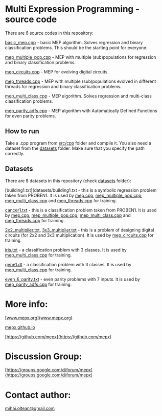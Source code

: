 # Multi Expression Programming - source code

There are 6 source codes in this repository:

[basic_mep.cpp](src/cpp/basic_mep.cpp) - basic MEP algorithm. Solves regression and binary classification problems. This should be the starting point for everyone.

[mep_multiple_pop.cpp](src/cpp/mep_multiple_pop.cpp) - MEP with multiple (sub)populations for regression and binary classification problems.

[mep_circuits.cpp](src/cpp/mep_circuits.cpp) - MEP for evolving digital circuits.

[mep_threads.cpp](src/cpp/mep_threads.cpp) - MEP with multiple (sub)populations evolved in different threads for regression and binary classification problems.

[mep_multi_class.cpp](src/cpp/mep_multi_class.cpp) - MEP algorithm. Solves regression and multi-class classification problems.

[mep_parity_adfs.cpp](src/cpp/mep_parity_adfs.cpp) - MEP algorithm with Automatically Defined Functions for even parity problems.

## How to run

Take a .cpp program from [src/cpp](src/cpp) folder and compile it.
You also need a dataset from the [datasets](datasets) folder. Make sure that you specify the path correctly.

## Datasets

There are 6 datasets in this repository (check [datasets](datasets) folder):

[building1.txt](datasets/building1.txt - this is a symbolic regression problem taken from PROBEN1. It is used by [mep.cpp](src/cpp/mep.cpp), [mep_multiple_pop.cpp](src/cpp/mep_multiple_pop.cpp), [mep_multi_class.cpp](src/cpp/mep_multi_class.cpp) and [mep_threads.cpp](src/cpp/mep_threads.cpp) for training.

[cancer1.txt](datasets/cancer1.txt) - this is a classification problem taken from PROBEN1. It is used by [mep.cpp](src/cpp/mep.cpp), [mep_multiple_pop.cpp](src/cpp/mep_multiple_pop.cpp), [mep_multi_class.cpp](src/cpp/mep_multi_class.cpp) and [mep_threads.cpp](src/cpp/mep_threads.cpp) for training.

[2x2_multiplier.txt](datasets/2x2_multiplier.txt), [3x3_multiplier.txt](datasets/3x3_multiplier.txt) - this is a problem of designing digital circuits (for 2x2 and 3x3 multiplication). It is used by [mep_circuits.cpp](src/cpp/mep_circuits.cpp) for training.

[iris.txt](datasets/iris.txt) - a classification problem with 3 classes. It is used by [mep_multi_class.cpp](src/cpp/mep_multi_class.cpp) for training.

[gene1.dt](datasets/gene1.dt) - a classification problem with 3 classes. It is used by [mep_multi_class.cpp](src/cpp/mep_multi_class.cpp) for training.

[even_6_parity.txt](datasets/even_6_parity.txt) - even parity problems with 7 inputs. It is used by [mep_parity_adfs.cpp](src/cpp/mep_parity_adfs.cpp) for training.

# More info:

[www.mepx.org](www.mepx.org)

[mepx.github.io](https://mepx.github.io)

[https://github.com/mepx](https://github.com/mepx)

# Discussion Group:

[https://groups.google.com/d/forum/mepx](https://groups.google.com/d/forum/mepx)

# Contact author:

mihai.oltean@gmail.com
